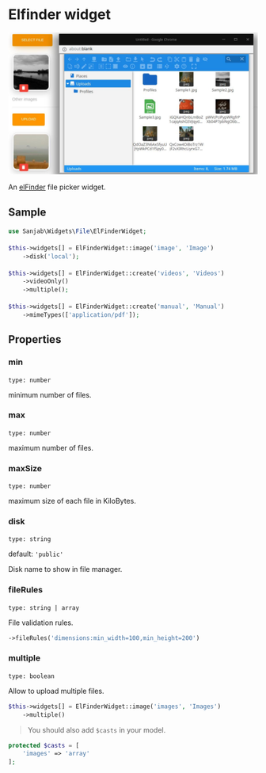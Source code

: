 # Elfinder widget
![Elfinder widget](../images/screenshots/widgets/elfinder_widget.jpg)

An [elFinder](https://github.com/Studio-42/elFinder) file picker widget.

## Sample
```php
use Sanjab\Widgets\File\ElFinderWidget;

$this->widgets[] = ElFinderWidget::image('image', 'Image')
    ->disk('local');

$this->widgets[] = ElFinderWidget::create('videos', 'Videos')
    ->videoOnly()
    ->multiple();

$this->widgets[] = ElFinderWidget::create('manual', 'Manual')
    ->mimeTypes(['application/pdf']);
```

## Properties

### min
`type: number`

minimum number of files.

### max
`type: number`

maximum number of files.

### maxSize
`type: number`

maximum size of each file in KiloBytes.

### disk
`type: string`

default: `'public'`

Disk name to show in file manager.

### fileRules
`type: string | array`

File validation rules.

```php
->fileRules('dimensions:min_width=100,min_height=200')
```

### multiple
`type: boolean`

Allow to upload multiple files.
```php
$this->widgets[] = ElFinderWidget::image('images', 'Images')
    ->multiple()
```

> You should also add `$casts` in your model.
```php
protected $casts = [
    'images' => 'array'
];
```



